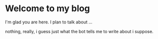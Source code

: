 # Welcome to my blog

I'm glad you are here. I plan to talk about ...

nothing, really, i guess just what the bot tells me to write about i suppose.
